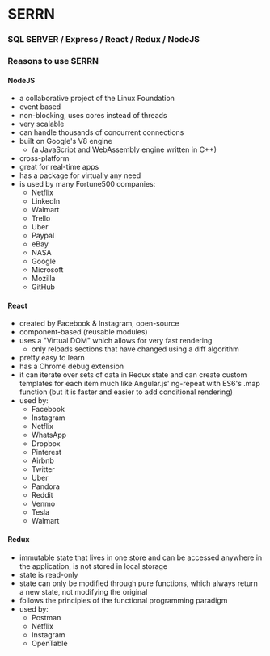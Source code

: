 # SERRN
### SQL SERVER / Express / React / Redux / NodeJS

### Reasons to use SERRN

#### NodeJS
- a collaborative project of the Linux Foundation
- event based
- non-blocking, uses cores instead of threads
- very scalable
- can handle thousands of concurrent connections
- built on Google's V8 engine
    - (a JavaScript and WebAssembly engine written in C++)
- cross-platform
- great for real-time apps
- has a package for virtually any need
- is used by many Fortune500 companies:
    - Netflix
    - LinkedIn
    - Walmart
    - Trello
    - Uber
    - Paypal
    - eBay
    - NASA
    - Google
    - Microsoft
    - Mozilla
    - GitHub

#### React
- created by Facebook & Instagram, open-source
- component-based (reusable modules)
- uses a "Virtual DOM" which allows for very fast rendering
    - only reloads sections that have changed using a diff algorithm
- pretty easy to learn
- has a Chrome debug extension
- it can iterate over sets of data in Redux state and can create custom templates for each item much like Angular.js' ng-repeat with ES6's .map function (but it is faster and easier to add conditional rendering)
- used by:
    - Facebook
    - Instagram
    - Netflix
    - WhatsApp
    - Dropbox
    - Pinterest
    - Airbnb
    - Twitter
    - Uber
    - Pandora
    - Reddit
    - Venmo
    - Tesla
    - Walmart

#### Redux
- immutable state that lives in one store and can be accessed anywhere in the application, is not stored in local storage
- state is read-only
- state can only be modified through pure functions, which always return a new state, not modifying the original
- follows the principles of the functional programming paradigm
- used by:
    - Postman
    - Netflix
    - Instagram
    - OpenTable
